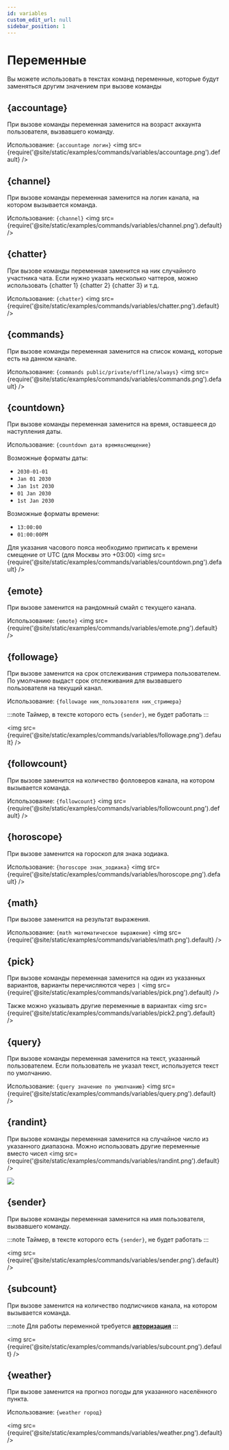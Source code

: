 ```yaml
---
id: variables
custom_edit_url: null
sidebar_position: 1
---
```


# Переменные
Вы можете использовать в текстах команд переменные, которые будут заменяться другим значением при вызове команды

## {accountage}
При вызове команды переменная заменится на возраст аккаунта пользователя, вызвавшего команду.

Использование: `{accountage логин}`
<img src={require('@site/static/examples/commands/variables/accountage.png').default} />

## {channel}
При вызове команды переменная заменится на логин канала, на котором вызывается команда.

Использование: `{channel}`
<img src={require('@site/static/examples/commands/variables/channel.png').default} />

## {chatter}
При вызове команды переменная заменится на ник случайного участника чата. Если нужно указать несколько чаттеров, можно использовать {chatter 1} {chatter 2} {chatter 3} и т.д.

Использование: `{chatter}`
<img src={require('@site/static/examples/commands/variables/chatter.png').default} />

## {commands}
При вызове команды переменная заменится на список команд, которые есть на данном канале.

Использование: `{commands public/private/offline/always}`
<img src={require('@site/static/examples/commands/variables/commands.png').default} />

## {countdown}
При вызове команды переменная заменится на время, оставшееся до наступления даты.

Использование: `{countdown дата время±смещение}`

Возможные форматы даты:
- `2030-01-01`
- `Jan 01 2030`
- `Jan 1st 2030`
- `01 Jan 2030`
- `1st Jan 2030`

Возможные форматы времени:
- `13:00:00`
- `01:00:00PM`

Для указания часового пояса необходимо приписать к времени смещение от UTC (для Москвы это +03:00)
<img src={require('@site/static/examples/commands/variables/countdown.png').default} />

## {emote}
При вызове заменится на рандомный смайл с текущего канала.

Использование: `{emote}`
<img src={require('@site/static/examples/commands/variables/emote.png').default} />

## {followage}
При вызове заменится на срок отслеживания стримера пользователем. По умолчанию выдаст срок отслеживания для вызвавшего пользователя на текущий канал.

Использование: `{followage ник_пользователя ник_стримера}`

:::note
Таймер, в тексте которого есть `{sender}`, не будет работать
:::

<img src={require('@site/static/examples/commands/variables/followage.png').default} />

## {followcount}
При вызове заменится на количество фолловеров канала, на котором вызывается команда.

Использование: `{followcount}`
<img src={require('@site/static/examples/commands/variables/followcount.png').default} />

## {horoscope}
При вызове заменится на гороскоп для знака зодиака.

Использование: `{horoscope знак_зодиака}`
<img src={require('@site/static/examples/commands/variables/horoscope.png').default} />

## {math}
При вызове заменится на результат выражения.

Использование: `{math математическое выражение}`
<img src={require('@site/static/examples/commands/variables/math.png').default} />

## {pick}
При вызове команды переменная заменится на один из указанных вариантов, варианты перечисляются через `|`
<img src={require('@site/static/examples/commands/variables/pick.png').default} />

Также можно указывать другие переменные в вариантах
<img src={require('@site/static/examples/commands/variables/pick2.png').default} />

## {query}
При вызове команды переменная заменится на текст, указанный пользователем. Если пользователь не указал текст, используется текст по умолчанию.

Использование: `{query значение по умолчанию}`
<img src={require('@site/static/examples/commands/variables/query.png').default} />

## {randint}
При вызове команды переменная заменится на случайное число из указанного диапазона. Можно использовать другие переменные вместо чисел
<img src={require('@site/static/examples/commands/variables/randint.png').default} />

<p><img src={require('@site/static/examples/commands/variables/randint2.png').default} /></p>

## {sender}
При вызове команды переменная заменится на имя пользователя, вызвавшего команду.

:::note
Таймер, в тексте которого есть `{sender}`, не будет работать
:::

<img src={require('@site/static/examples/commands/variables/sender.png').default} />

## {subcount}
При вызове заменится на количество подписчиков канала, на котором вызывается команда.

:::note
Для работы переменной требуется **[авторизация](../auth.md)**
:::

<img src={require('@site/static/examples/commands/variables/subcount.png').default} />

## {weather}
При вызове заменится на прогноз погоды для указанного населённого пункта.


Использование: `{weather город}`

<img src={require('@site/static/examples/commands/variables/weather.png').default} />